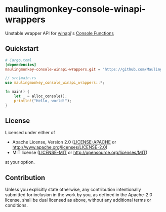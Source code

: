# maulingmonkey-console-winapi-wrappers

Unstable wrapper API for [winapi](https://docs.rs/winapi/)'s [Console Functions](https://learn.microsoft.com/en-us/windows/console/console-functions)

<!--
[![GitHub](https://img.shields.io/github/stars/MaulingMonkey/maulingmonkey-console-winapi-wrappers.svg?label=GitHub&style=social)](https://github.com/MaulingMonkey/maulingmonkey-console-winapi-wrappers)
[![crates.io](https://img.shields.io/crates/v/maulingmonkey-console-winapi-wrappers.svg)](https://crates.io/crates/maulingmonkey-console-winapi-wrappers)
[![docs.rs](https://docs.rs/maulingmonkey-console-winapi-wrappers/badge.svg)](https://docs.rs/maulingmonkey-console-winapi-wrappers)
[![License](https://img.shields.io/crates/l/maulingmonkey-console-winapi-wrappers.svg)](https://github.com/MaulingMonkey/maulingmonkey-console-winapi-wrappers)
[![Build Status](https://github.com/MaulingMonkey/maulingmonkey-console-winapi-wrappers/workflows/Rust/badge.svg)](https://github.com/MaulingMonkey/maulingmonkey-console-winapi-wrappers/actions?query=workflow%3Arust)
-->
<!-- [![dependency status](https://deps.rs/repo/github/MaulingMonkey/maulingmonkey-console-winapi-wrappers/status.svg)](https://deps.rs/repo/github/MaulingMonkey/maulingmonkey-console-winapi-wrappers) -->



## Quickstart

```toml
# Cargo.toml
[dependencies]
maulingmonkey-console-winapi-wrappers.git = "https://github.com/MaulingMonkey/console-winapi-wrappers"
```

```rust
// src\main.rs
use maulingmonkey_console_winapi_wrappers::*;

fn main() {
    let _ = alloc_console();
    println!("Hello, world!");
}
```



<h2 name="license">License</h2>

Licensed under either of

* Apache License, Version 2.0 ([LICENSE-APACHE](LICENSE-APACHE) or http://www.apache.org/licenses/LICENSE-2.0)
* MIT license ([LICENSE-MIT](LICENSE-MIT) or http://opensource.org/licenses/MIT)

at your option.



<h2 name="contribution">Contribution</h2>

Unless you explicitly state otherwise, any contribution intentionally submitted
for inclusion in the work by you, as defined in the Apache-2.0 license, shall be
dual licensed as above, without any additional terms or conditions.
